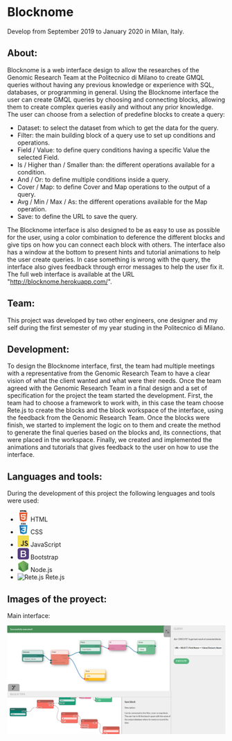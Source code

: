 # Blocknome

Develop from September 2019 to January 2020 in Milan, Italy.

## About:

Blocknome is a web interface design to allow the researches of the Genomic Research Team at the Politecnico di Milano to create GMQL queries without having any previous knowledge or experience with SQL, databases, or programming in general. Using the Blocknome interface the user can create GMQL queries by choosing and connecting blocks, allowing them to create complex queries easily and without any prior knowledge. The user can choose from a selection of predefine blocks to create a query:
- Dataset: to select the dataset from which to get the data for the query.
- Filter: the main building block of a query use to set up conditions and operations.
- Field / Value: to define query conditions having a specific Value the selected Field.
- Is / Higher than / Smaller than: the different operations available for a condition.
- And / Or: to define multiple conditions inside a query.
- Cover / Map: to define Cover and Map operations to the output of a query.
- Avg / Min / Max / As: the different operations available for the Map operation.
- Save: to define the URL to save the query.

The Blocknome interface is also designed to be as easy to use as possible for the user, using a color combination to deference the different blocks and give tips on how you can connect each block with others. The interface also has a window at the bottom to present hints and tutorial animations to help the user create queries. In case something is wrong with the query, the interface also gives feedback through error messages to help the user fix it. The full web interface is available at the URL "http://blocknome.herokuapp.com/".

## Team:

This project was developed by two other engineers, one designer and my self during the first semester of my year studing in the Politecnico di Milano.

## Development:

To design the Blocknome interface, first, the team had multiple meetings with a representative from the Genomic Research Team to have a clear vision of what the client wanted and what were their needs. Once the team agreed with the Genomic Research Team in a final design and a set of specification for the project the team started the development. First, the team had to choose a framework to work with, in this case the team choose Rete.js to create the blocks and the block workspace of the interface, using the feedback from the Genomic Research Team. Once the blocks were finish, we started to implement the logic on to them and create the method to generate the final queries based on the blocks and, its connections, that were placed in the workspace. Finally, we created and implemented the animations and tutorials that gives feedback to the user on how to use the interface.

## Languages and tools:

During the development of this project the following lenguages and tools were used:

- <img alt="HTML5" width="26px" src="https://raw.githubusercontent.com/github/explore/80688e429a7d4ef2fca1e82350fe8e3517d3494d/topics/html/html.png" /> HTML
- <img alt="CSS3" width="26px" src="https://raw.githubusercontent.com/github/explore/80688e429a7d4ef2fca1e82350fe8e3517d3494d/topics/css/css.png" /> CSS
- <img alt="JavaScript" width="26px" src="https://raw.githubusercontent.com/github/explore/80688e429a7d4ef2fca1e82350fe8e3517d3494d/topics/javascript/javascript.png" /> JavaScript
- <img alt="Bootstrap" width="26px" src="https://raw.githubusercontent.com/github/explore/80688e429a7d4ef2fca1e82350fe8e3517d3494d/topics/bootstrap/bootstrap.png" /> Bootstrap
- <img alt="Node.js" width="26px" src="https://raw.githubusercontent.com/github/explore/80688e429a7d4ef2fca1e82350fe8e3517d3494d/topics/nodejs/nodejs.png" /> Node.js
- <img alt="Rete.js" width="26px" src="https://avatars1.githubusercontent.com/u/39779957?s=400&v=4" /> Rete.js


## Images of the proyect:

Main interface:

<img alt="Main Interface" width="650" src="/img/BlocknomeInterface.png"/>